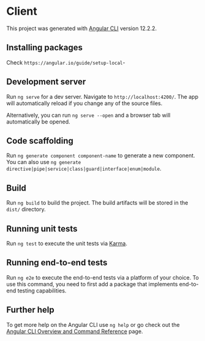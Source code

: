 # Client

This project was generated with [Angular CLI](https://github.com/angular/angular-cli) version 12.2.2.

## Installing packages 
Check `https://angular.io/guide/setup-local`-

## Development server

Run `ng serve` for a dev server. Navigate to `http://localhost:4200/`. The app will automatically reload if you change any of the source files.

Alternatively, you can run `ng serve --open` and a browser tab will automatically be opened.

## Code scaffolding

Run `ng generate component component-name` to generate a new component. You can also use `ng generate directive|pipe|service|class|guard|interface|enum|module`.

## Build

Run `ng build` to build the project. The build artifacts will be stored in the `dist/` directory.

## Running unit tests

Run `ng test` to execute the unit tests via [Karma](https://karma-runner.github.io).

## Running end-to-end tests

Run `ng e2e` to execute the end-to-end tests via a platform of your choice. To use this command, you need to first add a package that implements end-to-end testing capabilities.

## Further help

To get more help on the Angular CLI use `ng help` or go check out the [Angular CLI Overview and Command Reference](https://angular.io/cli) page.
